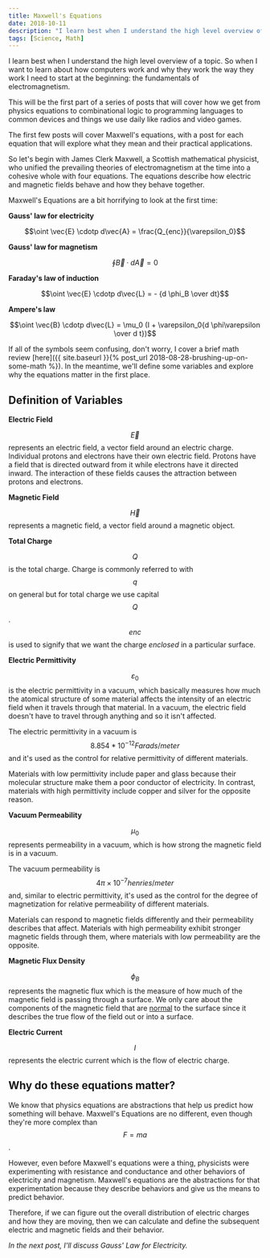 ```yaml
---
title: Maxwell's Equations
date: 2018-10-11
description: "I learn best when I understand the high level overview of a topic. So when I want to learn about how computers work and why they work the way they work I need to start at the beginning: the fundamentals of electromagnetism."
tags: [Science, Math]
---
```


I learn best when I understand the high level overview of a topic. So when I want to learn about how computers work and why they work the way they work I need to start at the beginning: the fundamentals of electromagnetism.

This will be the first part of a series of posts that will cover how we get from physics equations to combinational logic to programming languages to common devices and things we use daily like radios and video games.

The first few posts will cover Maxwell's equations, with a post for each equation that will explore what they mean and their practical applications.

So let's begin with James Clerk Maxwell, a Scottish mathematical physicist, who unified the prevailing theories of electromagnetism at the time into a cohesive whole with four equations. The equations describe how electric and magnetic fields behave and how they behave together.

Maxwell's Equations are a bit horrifying to look at the first time:

**Gauss' law for electricity**

$$\oint \vec{E} \cdotp d\vec{A} = \frac{Q_{enc}}{\varepsilon_0}$$

**Gauss' law for magnetism**

$$\oint \vec{B} \cdotp d\vec{A} = 0$$

**Faraday's law of induction**

$$\oint \vec{E} \cdotp d\vec{L} = - {d \phi_B \over dt}$$

**Ampere's law**

$$\oint \vec{B} \cdotp d\vec{L} = \mu_0 (I + \varepsilon_0{d \phi\varepsilon \over d t})$$

If all of the symbols seem confusing, don't worry, I cover a brief math review [here]({{ site.baseurl }}{% post_url 2018-08-28-brushing-up-on-some-math %}). In the meantime, we'll define some variables and explore why the equations matter in the first place.

## Definition of Variables

**Electric Field**

$$\vec{E}$$ represents an electric field, a vector field around an electric charge. Individual protons and electrons have their own electric field. Protons have a field that is directed outward from it while electrons have it directed inward. The interaction of these fields causes the attraction between protons and electrons.

**Magnetic Field**

$$\vec{H}$$ represents a magnetic field, a vector field around a magnetic object.

**Total Charge**

$$Q$$ is the total charge. Charge is commonly referred to with $$q$$ on general but for total charge we use capital $$Q$$. $$enc$$ is used to signify that we want the charge _enclosed_ in a particular surface.

**Electric Permittivity**

$$\varepsilon_0$$ is the electric permittivity in a vacuum, which basically measures how much the atomical structure of some material affects the intensity of an electric field when it travels through that material. In a vacuum, the electric field doesn't have to travel through anything and so it isn't affected.

The electric permittivity in a vacuum is $$8.854 * 10^{-12} Farads/meter$$ and it's used as the control for relative permittivity of different materials.

Materials with low permittivity include paper and glass because their molecular structure make them a poor conductor of electricity. In contrast, materials with high permittivity include copper and silver for the opposite reason.

**Vacuum Permeability**

$$\mu_0$$ represents permeability in a vacuum, which is how strong the magnetic field is in a vacuum.

The vacuum permeability is $$4π×10^{-7} henries/meter$$ and, similar to electric permittivity, it's used as the control for the degree of magnetization for relative permeability of different materials.

Materials can respond to magnetic fields differently and their permeability describes that affect. Materials with high permeability exhibit stronger magnetic fields through them, where materials with low permeability are the opposite.

**Magnetic Flux Density**

$$\phi_B$$ represents the magnetic flux which is the measure of how much of the magnetic field is passing through a surface. We only care about the components of the magnetic field that are [normal](<https://en.wikipedia.org/wiki/Normal*(geometry)>) to the surface since it describes the true flow of the field out or into a surface.

**Electric Current**

$$I$$ represents the electric current which is the flow of electric charge.

## Why do these equations matter?

We know that physics equations are abstractions that help us predict how something will behave. Maxwell's Equations are no different, even though they're more complex than $$F= ma$$.

However, even before Maxwell's equations were a thing, physicists were experimenting with resistance and conductance and other behaviors of electricity and magnetism. Maxwell's equations are the abstractions for that experimentation because they describe behaviors and give us the means to predict behavior.

Therefore, if we can figure out the overall distribution of electric charges and how they are moving, then we can calculate and define the subsequent electric and magnetic fields and their behavior.

_In the next post, I'll discuss Gauss' Law for Electricity._
